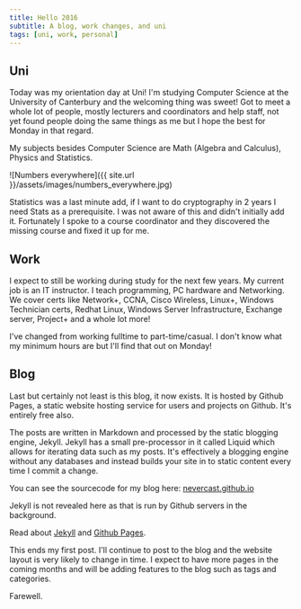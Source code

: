 ```yaml
---
title: Hello 2016
subtitle: A blog, work changes, and uni
tags: [uni, work, personal]
---
```


## Uni

Today was my orientation day at Uni! I'm studying Computer Science at the University of Canterbury and the welcoming thing was sweet! Got to meet a whole lot of people, mostly lecturers and coordinators and help staff, not yet found people doing the same things as me but I hope the best for Monday in that regard.
<!--more-->

My subjects besides Computer Science are Math (Algebra and Calculus), Physics and Statistics. 

![Numbers everywhere]({{ site.url }}/assets/images/numbers_everywhere.jpg)

Statistics was a last minute add, if I want to do cryptography in 2 years I need Stats as a prerequisite. I was not aware of this and didn't initially add it. Fortunately I spoke to a course coordinator and they discovered the missing course and fixed it up for me.

## Work

I expect to still be working during study for the next few years. My current job is an IT instructor. I teach programming, PC hardware and Networking. We cover certs like Network+, CCNA, Cisco Wireless, Linux+, Windows Technician certs, Redhat Linux, Windows Server Infrastructure, Exchange server, Project+ and a whole lot more!

I've changed from working fulltime to part-time/casual. I don't know what my minimum hours are but I'll find that out on Monday!

## Blog

Last but certainly not least is this blog, it now exists. It is hosted by Github Pages, a static website hosting service for users and projects on Github. It's entirely free also.

The posts are written in Markdown and processed by the static blogging engine, Jekyll. Jekyll has a small pre-processor in it called Liquid which allows for iterating data such as my posts. It's effectively a blogging engine without any databases and instead builds your site in to static content every time I commit a change.

You can see the sourcecode for my blog here: [nevercast.github.io](https://github.com/nevercast/nevercast.github.io)

Jekyll is not revealed here as that is run by Github servers in the background.

Read about [Jekyll](https://jekyllrb.com) and [Github Pages](https://pages.github.com).

This ends my first post. I'll continue to post to the blog and the website layout is very likely to change in time. I expect to have more pages in the coming months and will be adding features to the blog such as tags and categories.

Farewell.
